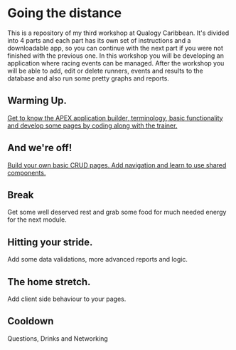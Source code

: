 # Going the distance

This is a repository of my third workshop at Qualogy Caribbean. It's divided into 4 parts and each part has its own set of instructions and a downloadable app, so you can continue with the next part if you were not finished with the previous one.
In this workshop you will be developing an application where racing events can be managed. After the workshop you will be able to add,
edit or delete runners, events and results to the database and also run some pretty graphs and reports.

## Warming Up.
[Get to know the APEX application builder, terminology, basic functionality and develop some pages by coding along with the trainer.](instructions/1.intro/README.md)

## And we're off!
[Build your own basic CRUD pages. Add navigation and learn to use shared components.](instructions/2.basics/README.md)

## Break
Get some well deserved rest and grab some food for much needed energy for the next module.

## Hitting your stride.
Add some data validations, more advanced reports and logic.

## The home stretch.
Add client side behaviour to your pages.

## Cooldown
Questions, Drinks and Networking
